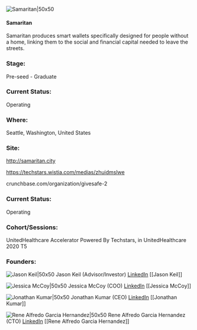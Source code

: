 

![Samaritan|50x50](https://res.cloudinary.com/crunchbase-production/image/upload/nssrslupnhr3kwzf772u)

#### Samaritan
Samaritan produces smart wallets specifically designed for people without a home, linking them to the social and financial capital needed to leave the streets.

### Stage: 
Pre-seed - Graduate 

### Current Status: 
Operating

### Where:
Seattle, Washington, United States

### Site:
http://samaritan.city

https://techstars.wistia.com/medias/zhuidmslwe

crunchbase.com/organization/givesafe-2

### Current Status: 
Operating

### Cohort/Sessions: 
UnitedHealthcare Accelerator Powered By Techstars, in UnitedHealthcare 2020 T5

### Founders: 

![Jason Keil|50x50]() Jason Keil (Advisor/Investor) [LinkedIn](https://linkedin.com/in/jason-keil-b5271015) [[Jason Keil]]

![Jessica McCoy|50x50](http://s3.amazonaws.com/ts-accel-connect-uploads/images/image_files/5f8de23644e082334d00009c/original/Jessica_McCoy_COO_Samaritan_Headshot.png) Jessica McCoy (COO) [LinkedIn](https://linkedin.com/in/jessicaerinmccoy) [[Jessica McCoy]]

![Jonathan Kumar|50x50](https://apimg.techstars.com/connect/images/image_files/5f45b120a36c1110cc000008/original/Jonathan_Kumar_CEO_Samaritan_Headshot.jpg) Jonathan Kumar (CEO) [LinkedIn](https://linkedin.com/in/graceyjang) [[Jonathan Kumar]]

![Rene Alfredo Garcia Hernandez|50x50]() Rene Alfredo Garcia Hernandez (CTO) [LinkedIn](https://linkedin.com/in/ren%C3%A9-alfredo-garc%C3%ADa-hern%C3%A1ndez-0709a1b1) [[Rene Alfredo Garcia Hernandez]]



